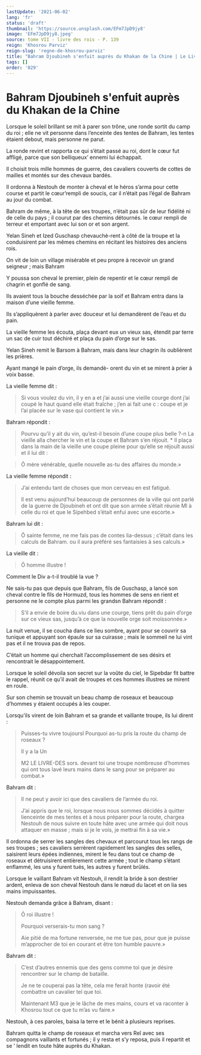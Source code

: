```yaml
---
lastUpdate: '2021-06-02'
lang: 'fr'
status: 'draft'
thumbnail: 'https://source.unsplash.com/EFm7JpD9jy8'
image: 'EFm7JpD9jy8.jpeg'
source: tome VII - livre des rois - P. 139
reign: 'Khosrou Parviz'
reign-slug: 'regne-de-khosrou-parviz'
title: "Bahram Djoubineh s'enfuit auprès du Khakan de la Chine | Le Livre des Rois | Shâhnâmeh"
tags: []
order: '029'
---
```


<!-- LTeX: language=fr -->

# Bahram Djoubineh s'enfuit auprès du Khakan de la Chine

Lorsque le soleil brillant se mit à parer son trône, une ronde sortit du camp du roi ; elle ne vit personne dans l’enceinte des tentes de Bahram, les tentes étaient debout, mais personne ne parut.

La ronde revint et rapporta ce qui s’était passé au roi, dont le cœur fut affligé, parce que son belliqueux’ ennemi lui échappait.

Il choisit trois mille hommes de guerre, des cavaliers couverts de cottes de mailles et montés sur des chevaux bardés.

Il ordonna à Nestouh de monter à cheval et le héros s’arma pour cette course et partit le cœur’rempli de soucis, car il n’était pas l’égal de Bahram au jour du combat.

Bahram de même, à la tête de ses troupes, n’était pas sûr de leur fidélité ni de celle du pays ; il courut par des chemins détournés. le cœur rempli de terreur et emportant avec lui son or et son argent.

Yelan Sineh et Ized Guschasp chevauchè-rent à côté de la troupe et la conduisirent par les mêmes chemins en récitant les histoires des anciens rois.

On vit de loin un village misérable et peu propre à recevoir un grand seigneur ; mais Bahram

Y poussa son cheval le premier, plein de repentir et le cœur rempli de chagrin et gonflé de sang.

Ils avaient tous la bouche desséchée par la soif et Bahram entra dans la maison d’une vieille femme.

Ils s’appliquèrent à parler avec douceur et lui demandèrent de l’eau et du pain.

La vieille femme les écouta, plaça devant eux un vieux sas, étendit par terre un sac de cuir tout déchiré et plaça du pain d’orge sur le sas.

Yelan Sineh remit le Barsom à Bahram, mais dans leur chagrin ils oublièrent les prières.

Ayant mangé le pain d’orge, ils demandè-
orent du vin et se mirent à prier à voix basse.

La vieille femme dit :

> Si vous voulez du vin, il y en a et j’ai aussi une vieille courge dont j’ai coupé le haut quand elle était fraîche ; j’en ai fait une c : coupe et je l’ai placée sur le vase qui contient le vin.»

Bahram répondit :

> Pourvu qu’il y ait du vin, qu’est-il besoin d’une coupe plus belle ?-n La vieille alla chercher le vin et la coupe et Bahram s’en réjouit. \*
Il plaça dans la main de la vieille une coupe pleine pour qu’elle se réjouît aussi et il lui dit :

> Ô mère vénérable, quelle nouvelle as-tu des affaires du monde.»

La vieille femme répondit :

> J’ai entendu tant de choses que mon cerveau en est fatigué.
>
> Il est venu aujourd’hui beaucoup de personnes de la ville qui ont parlé de la guerre de Djoubineh et ont dit que son armée s’était réunie Ml à celle du roi et que le Sipehbed s’était enfui avec une escorte.»

Bahram lui dit :

> Ô sainte femme, ne me fais pas de contes lia-dessus ; c’était dans les calculs de Bahram. ou il aura préféré ses fantaisies à ses calculs.»

La vieille dit :

> Ô homme illustre !

Comment le Div a-t-il troublé la vue ?

Ne sais-tu pas que depuis que Bahram, fils de Guschasp, a lancé son cheval contre le fils de Hormuzd, tous les hommes de sens en rient et personne ne le compte plus parmi les grandsn Bahram répondit :

> S’il a envie de boire du.viu dans une courge, tiens prêt du pain d’orge sur ce vieux sas, jusqu’à ce que la nouvelle orge soit moissonnée.»

La nuit venue, il se coucha dans ce lieu sombre, ayant pour se couvrir sa tunique et appuyant son épaule sur sa cuirasse ; mais le sommeil ne lui vint pas et il ne trouva pas de repos.

C’était un homme qui cherchait l’accomplissement de ses désirs et rencontrait le désappointement.

Lorsque le soleil dévoila son secret sur la voûte du ciel, le Sipebdar fit battre le rappel, réunit ce qu’il avait de troupes et ces hommes illustres se mirent en roule.

Sur son chemin se trouvait un beau champ de roseaux et beaucoup d’hommes y étaient occupés à les couper.

Lorsqu’ils virent de loin Bahram et sa grande et vaillante troupe, ils lui dirent :

> Puisses-tu vivre toujoursl Pourquoi as-tu pris la route du champ de roseaux ?
>
> Il y a la Un
>
> M2 LE LIVRE-DES sors. devant toi une troupe nombreuse d’hommes qui ont tous lavé leurs mains dans le sang pour se préparer au combat.»

Bahram dit :

> Il ne peut y avoir ici que des cavaliers de l’armée du roi.
>
> J’ai appris que le roi, lorsque nous nous sommes décidés à quitter lienceinte de mes tentes et à nous préparer pour la route, chargea Nestouh de nous suivre en toute hâte avec une armée qui doit nous attaquer en masse ; mais si je le vois, je mettrai fin à sa vie.»

Il ordonna de serrer les sangles des chevaux et parcourut tous les rangs de ses troupes ; ses cavaliers serrèrent rapidement les sangles des selles, saisirent leurs épées indiennes, mirent le feu dans tout ce champ de roseaux et détruisirent entièrement cette armée ; tout le champ s’étant enflammé, les uns y furent tués, les autres y furent brûlés.

Lorsque le vaillant Bahram vit Nestouh, il rendit la bride à son destrier ardent, enleva de son cheval Nestouh dans le nœud du lacet et on lia ses mains impuissantes.

Nestouh demanda grâce à Bahram, disant :

> Ô roi illustre !
>
> Pourquoi verserais-tu mon sang ?
>
> Aie pitié de ma fortune renversée, ne me tue pas, pour que je puisse m’approcher de toi en courant et être ton humble pauvre.»

Bahram dit :

> C’est d’autres ennemis que des gens comme toi que je désire rencontrer sur le champ de bataille.
>
> Je ne te couperai pas la tête, cela me ferait honte (ravoir été combattre un cavalier tel que toi.
>
> Maintenant M3 que je le lâche de mes mains, cours et va raconter à Khosrou tout ce que tu m’as vu faire.»

Nestouh, à ces paroles, baisa la terre et le bénit à plusieurs reprises.

Bahram quitta le champ de roseaux et marcha vers Reî avec ses compagnons vaillants et fortunés ; il y resta et s’y reposa, puis il repartit et se ’
lendit en toute hâte auprès du Khakan.
